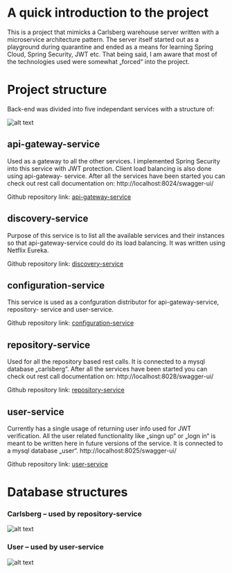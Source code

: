 # A quick introduction to the project
This is a project that mimicks a Carlsberg warehouse server written with a
microservice architecture pattern. The server itself started out as a playground during
quarantine and ended as a means for learning Spring Cloud, Spring Security, JWT etc.
That being said, I am aware that most of the technologies used were somewhat
„forced“ into the project.

# Project structure
Back-end was divided into five independant services with a structure of:

![alt text](https://i.imgur.com/UCGX32B.png)

## api-gateway-service
Used as a gateway to all the other services. I implemented Spring Security into this
service with JWT protection. Client load balancing is also done using api-gateway-
service.
After all the services have been started you can check out rest call documentation on:
http://localhost:8024/swagger-ui/

Github repository link: [api-gateway-service](https://github.com/Mujle/api-gateway-service)

## discovery-service
Purpose of this service is to list all the available services and their instances so that
api-gateway-service could do its load balancing. It was written using Netflix Eureka.

Github repository link: [discovery-service](https://github.com/Mujle/discovery-service)

## configuration-service
This service is used as a confguration distributor for api-gateway-service, repository-
service and user-service.

Github repository link: [configuration-service](https://github.com/Mujle/configuration-service)

## repository-service
Used for all the repository based rest calls. It is connected to a mysql database
„carlsberg“.
After all the services have been started you can check out rest call documentation on:
http://localhost:8028/swagger-ui/

Github repository link: [repository-service](https://github.com/Mujle/repository-service)


## user-service
Currently has a single usage of returning user info used for JWT verification. All the
user related functionality like „singn up“ or „logn in“ is meant to be written here in
future versions of the service. It is connected to a mysql database „user“.
http://localhost:8025/swagger-ui/

Github repository link: [user-service](https://github.com/Mujle/user-service)

# Database structures

### Carlsberg – used by repository-service

![alt text](https://i.imgur.com/V4OAWjM.png)

### User – used by user-service

![alt text](https://i.imgur.com/SjwoWYk.png)
